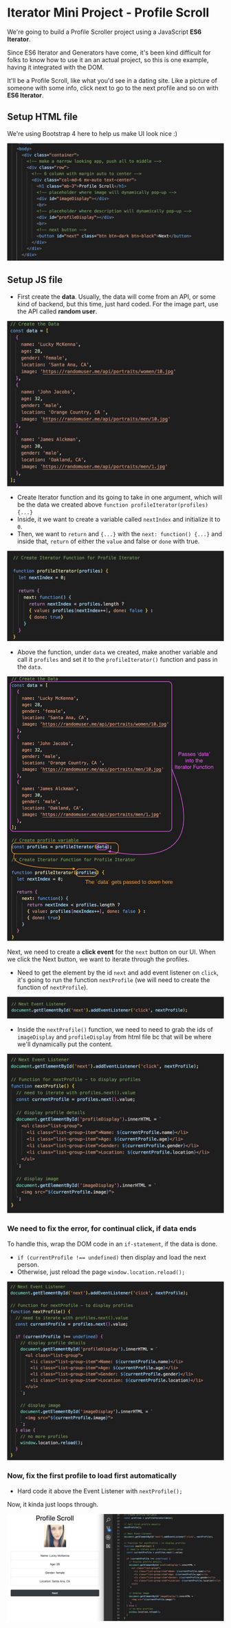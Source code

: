 # Iterator Mini Project - Profile Scroll

We're going to build a Profile Scroller project using a JavaScript **ES6 Iterator**. 

Since ES6 Iterator and Generators have come, it's been kind difficult for folks to know how to use it an an actual project, so this is one example, having it integrated with the DOM. 

It'll be a Profile Scroll, like what you'd see in a dating site. Like a picture of someone with some info, click next to go to the next profile and so on with **ES6 Iterator**.

## Setup HTML file

We're using Bootstrap 4 here to help us make UI look nice :)

<kbd>![alt text](img/html00.png "screenshot")</kbd>

## Setup JS file

* First create the **data**. Usually, the data will come from an API, or some kind of backend, but this time, just hard coded. For the image part, use the API called **random user**.

<kbd>![alt text](img/data00.png "screenshot")</kbd>

* Create Iterator function and its going to take in one argument, which will be the data we created above `function profileIterator(profiles) {...}`
* Inside, it we want to create a variable called `nextIndex` and initialize it to `0`.
* Then, we want to `return` and `{...}` with the `next: function() {...}` and inside that, `return` of either the `value` and false or `done` with true.

<kbd>![alt text](img/profileiterator00.png "screenshot")</kbd>

* Above the function, under `data` we created, make another variable and call it `profiles` and set it to the `profileIterator()` function and pass in the `data`.

<kbd>![alt text](img/profileiterator01.png "screenshot")</kbd>

Next, we need to create a **click event** for the `next` button on our UI. When we click the Next button, we want to iterate through the profiles.

* Need to get the element by the id `next` and add event listener on `click`, it's going to run the function `nextProfile` (we will need to create the function of `nextProfile`).

<kbd>![alt text](img/eventlistener00.png "screenshot")</kbd>

* Inside the `nextProfile()` function, we need to need to grab the ids of `imageDisplay` and `profileDisplay` from html file bc that will be where we'll dynamically put the content.

<kbd>![alt text](img/eventlistener01.png "screenshot")</kbd>

### We need to fix the error, for continual click, if data ends

To handle this, wrap the DOM code in an `if-statement`, if the data is done.

* `if (currentProfile !== undefined)` then display and load the next person.
* Otherwise, just reload the page `window.location.reload();`

<kbd>![alt text](img/eventlistener02.png "screenshot")</kbd>

### Now, fix the first profile to load first automatically

* Hard code it above the Event Listener with `nextProfile();`

Now, it kinda just loops through.

<kbd>![alt text](img/profile00.png "screenshot")</kbd>
